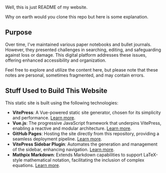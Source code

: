 Well, this is just README of my website. 

Why on earth would you clone this repo but here is some explanation.

## Purpose

Over time, I've maintained various paper notebooks and bullet journals. However, they presented challenges in searching, editing, and safeguarding against loss or damage. This digital platform addresses these issues, offering enhanced accessibility and organization.

Feel free to explore and utilize the content here, but please note that these notes are personal, sometimes fragmented, and may contain errors.

## Stuff Used to Build This Website

This static site is built using the following technologies:

- **VitePress**: A Vue-powered static site generator, chosen for its simplicity and performance. [Learn more](https://vitepress.dev/).
- **Vue.js**: The progressive JavaScript framework that underpins VitePress, enabling a reactive and modular architecture. [Learn more](https://vuejs.org/).
- **GitHub Pages**: Hosting the site directly from this repository, providing a seamless deployment pipeline. [Learn more](https://pages.github.com/).
- **VitePress Sidebar Plugin**: Automates the generation and management of the sidebar, enhancing navigation. [Learn more](https://github.com/jooy2/vitepress-sidebar).
- **Mathpix Markdown**: Extends Markdown capabilities to support LaTeX-style mathematical notation, facilitating the inclusion of complex equations. [Learn more](https://github.com/Mathpix/mathpix-markdown-it).

